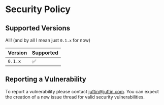 # Security Policy

## Supported Versions

All! (and by all I mean just `0.1.x` for now)

| Version | Supported          |
| ------- | ------------------ |
| `0.1.x` | ✅                 |

## Reporting a Vulnerability

To report a vulnerability please
contact [juftin@juftin.com](mailto:juftin@juftin.com?subject=[GitHub]%20camply%Security%20Issue).
You can expect the creation of a new issue thread for valid security vulnerabilities.